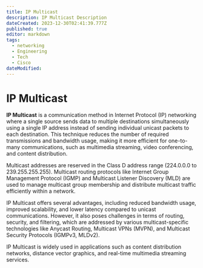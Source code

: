 ```yaml
---
title: IP Multicast
description: IP Multicast Description
dateCreated: 2023-12-30T02:41:39.777Z
published: true
editor: markdown
tags:
  - networking
  - Engineering
  - Tech
  - Cisco
dateModified: 
---
```

# IP Multicast

**IP Multicast** is a communication method in Internet Protocol (IP) networking where a single source sends data to multiple destinations simultaneously using a single IP address instead of sending individual unicast packets to each destination. This technique reduces the number of required transmissions and bandwidth usage, making it more efficient for one-to-many communications, such as multimedia streaming, video conferencing, and content distribution.

Multicast addresses are reserved in the Class D address range (224.0.0.0 to 239.255.255.255). Multicast routing protocols like Internet Group Management Protocol (IGMP) and Multicast Listener Discovery (MLD) are used to manage multicast group membership and distribute multicast traffic efficiently within a network.

IP Multicast offers several advantages, including reduced bandwidth usage, improved scalability, and lower latency compared to unicast communications. However, it also poses challenges in terms of routing, security, and filtering, which are addressed by various multicast-specific technologies like Anycast Routing, Multicast VPNs (MVPN), and Multicast Security Protocols (IGMPv3, MLDv2).

IP Multicast is widely used in applications such as content distribution networks, distance vector graphics, and real-time multimedia streaming services.